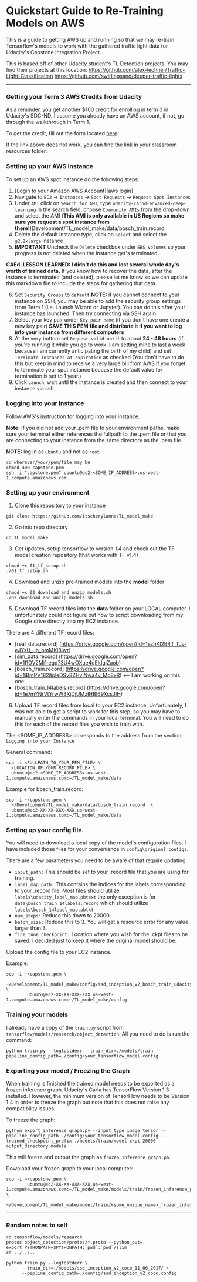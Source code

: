 # Quickstart Guide to Re-Training Models on AWS

This is a guide to getting AWS up and running so that we may re-train Tensorflow's models to work with the gathered traffic light data for Udacity's Capstone Integration Project.


This is based off of other Udacity student's TL Detection projects. You may find their projects at this location:
https://github.com/alex-lechner/Traffic-Light-Classification
https://github.com/swirlingsand/deeper-traffic-lights

-------------
### Getting your Term 3 AWS Credits from Udacity

As a reminder, you get another $100 credit for enrolling in term 3 in Udacity's SDC-ND. I assume you already have an AWS account, if not, go through the walkthrough in Term 1.

To get the credit, fill out the form located [here](https://www.awseducate.com/PromotionSignup?pcode=400HZJ).

If the link above does not work, you can find the link in your classroom resources folder.

### Setting up your AWS Instance

To set up an AWS spot instance do the following steps:
1. [Login to your Amazon AWS Account][aws login]
2. Navigate to ``EC2`` -> ``Instances`` -> ``Spot Requests`` -> ``Request Spot Instances``
3. Under ``AMI`` click on ``Search for AMI``, type ``udacity-carnd-advanced-deep-learning`` in the search field, choose ``Community AMIs`` from the drop-down and select the AMI (**This AMI is only available in US Regions so make sure you request a spot instance from there!**)Development/TL_model_make/data/bosch_train.record
4. Delete the default instance type, click on ``Select`` and select the ``g2.2xlarge`` instance
5. **IMPORTANT** Uncheck the ``Delete`` checkbox under ``EBS Volumes`` so your progress is not deleted when the instance get's terminated.

  **CAEd: LESSON LEARNED: I didn't do this and lost several whole day's worth of trained data.** If you know how to recover the data, after the instance is terminated (and deleted), please let me know so we can update this markdown file to include the steps for gathering that data.

6. Set ``Security Groups`` to ``default``
  **NOTE:** if you cannot connect to your instance on SSH, you may be able to add the security group settings from Term 1 (i.e. Launch Wizard or Jupyter). You can do this after your instance has launched. Then try connecting via SSH again.
7. Select your key pair under ``Key pair name`` (if you don't have one create a new key pair) **SAVE THIS PEM file and distribute it if you want to log into your instance from different computers**
8. At the very bottom set ``Request valid until`` to about **24 - 48 hours** (if you're running it while you go to work. I am setting mine to last a week because I am currently anticipating the birth of my child) and set ``Terminate instances at expiration`` as checked (You don't have to do this but keep in mind to receive a very large bill from AWS if you forget to terminate your spot instance because the default value for termination is set to 1 year.)
9. Click ``Launch``, wait until the instance is created and then connect to your instance via ssh

### Logging into your Instance
Follow AWS's instruction for logging into your instance.

**Note:** If you did not add your .pem file to your environment paths, make sure your terminal either references the fullpath to the .pem file or that you are connecting to your instance from the same directory as the .pem file.

**NOTE:** log in as `ubuntu` and not as `root`
```
cd wherever/your/pem/file_may_be
chmod 400 capstone.pem
ssh -i "capstone.pem" ubuntu@ec2-<SOME_IP_ADDRESS>.us-west-1.compute.amazonaws.com
```

### Setting up your environment

1. Clone this repository to your instance
```
git clone https://github.com/itscherylanne/TL_model_make
```
2. Go into repo directory
```
cd TL_model_make
```
3. Get updates, setup tensorflow to version 1.4 and check out the TF model creation repository (that works with TF v1.4)
```
chmod +x 01_tf_setup.sh
./01_tf_setup.sh
```
4. Download and unzip pre-trained models into the **model** folder
```
chmod +x 02_download_and_unzip_models.sh
./02_download_and_unzip_models.sh
```

5.  Download TF record files into the **data** folder on your LOCAL computer. I unfortunately could not figure out how to script downloading from my Google drive directly into my EC2 instance.

There are 4 different TF record files:
- [real_data.record] (https://drive.google.com/open?id=1ezhKl2B4T_TJv-eJYsU_ub_bmMKi8iwr)
- [sim_data.record] (https://drive.google.com/open?id=1I1OV2Mi1regq73U4wOXue4qEldgjZaob)
- [bosch_train.record] (https://drive.google.com/open?id=1iBmPV182itpleDSv8ZHviNwa4v_MoExR) <-- I am working on this one.
- [bosch_train_14labels.record] (https://drive.google.com/open?id=1e7mYNrVtYrwW3XjDjUMzIHBI69XcsJIH)


6. Upload TF record files from local to your EC2 instance. Unfortunately, I was not able to get a script to work for this step, so you may have to manually enter the commands in your local terminal. You will need to do this for each of the record files you wish to train with.

The <SOME_IP_ADDRESS> corresponds to the address from the section `Logging into your Instance`

General command:
```
scp -i <FULLPATH_TO_YOUR_PEM_FILE> \
  <LOCATION_OF_YOUR_RECORD_FILE> \
  ubuntu@ec2-<SOME_IP_ADDRESS>.us-west-1.compute.amazonaws.com:~/TL_model_make/data
```

Example for bosch_train.record:
```
scp -i ~/capstone.pem \
  ~/Development/TL_model_make/data/bosch_train.record  \
  ubuntu@ec2-XX-XX-XXX-XXX.us-west-1.compute.amazonaws.com:~/TL_model_make/data
```

### Setting up your config file.
You will need to download a local copy of the model's configuration files. I have included those files for your convenience in `config\original_configs`.

There are a few parameters you need to be aware of that require updating:
- `input_path:` This should be set to your .record file that you are using for training.
- `label_map_path:` This contains the indices for the labels corresponding to your .record file. Most files should utilize `labels\udacity_label_map.pbtext` the only exception is for `data\bosch_train_14labels.record` which should utilize `labels\bosch_14label_map.pbtxt`
- `num_steps:` Reduce this down to 20000
- `batch_size:` Reduce this to 3. You will get a resource error for any value larger than 3.
- `fine_tune_checkpoint:` Location where you wish for the .ckpt files to be saved. I decided just to keep it where the original model should be.

Upload the config file to your EC2 instance.

Example:
```
scp -i ~/capstone.pem \
        ~/Development/TL_model_make/config/ssd_inception_v2_bosch_train_udacity_label.config \
        ubuntu@ec2-XX-XX-XXX-XXX.us-west-1.compute.amazonaws.com:~/TL_model_make/config
```

### Training your models
I already have a copy of the `train.py` script from `tensorflow/models/research/object_detection`. All you need to do is run the command:

```
python train.py --logtostderr --train_dir=./models/train --pipeline_config_path=./config/your_tensorflow_model.config
```


### Exporting your model  / Freezing the Graph
When training is finished the trained model needs to be exported as a frozen inference graph. Udacity's Carla has TensorFlow Version 1.3 installed. However, the minimum version of TensorFlow needs to be Version 1.4 in order to freeze the graph but note that this does not raise any compatibility issues.

To freeze the graph:
```
python export_inference_graph.py --input_type image_tensor --pipeline_config_path ./config/your_tensorflow_model.config --trained_checkpoint_prefix ./models/train/model.ckpt-20000 --output_directory models
```
This will freeze and output the graph as ``frozen_inference_graph.pb``.


Download your frozen graph to your local computer:
```
scp -i ~/capstone.pem \
        ubuntu@ec2-XX-XX-XXX-XXX.us-west-1.compute.amazonaws.com:~/TL_model_make/models/train/frozen_inference_graph.pb \
        ~/Development/TL_model_make/model/train/<some_unique_name>_frozen_inference_graph.pb
```   
---------------
### Random notes to self
```
cd tensorflow/models/research
protoc object_detection/protos/*.proto --python_out=.
export PYTHONPATH=$PYTHONPATH:`pwd`:`pwd`/slim
cd ../../..

```

```
python train.py --logtostderr \
      --train_dir=./models/ssd_inception_v2_coco_11_06_2017/ \
      --pipline_config_path=./config/ssd_inception_v2_coco.config
```
